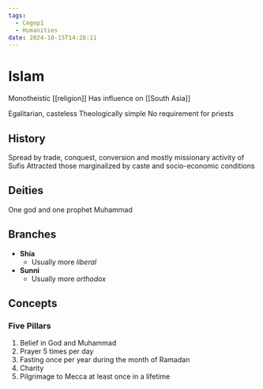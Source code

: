 ```yaml
---
tags:
  - Cegep1
  - Humanities
date: 2024-10-15T14:28:11
---
```


# Islam

Monotheistic [[religion]]
Has influence on [[South Asia]]

Egalitarian, casteless
Theologically simple
No requirement for priests

## History

Spread by trade, conquest, conversion and mostly missionary activity of Sufis
Attracted those marginalized by caste and socio-economic conditions

## Deities

One god and one prophet Muhammad

## Branches

- **Shia**
	- Usually more *liberal*
- **Sunni**
	- Usually more *orthodox*

## Concepts

### Five Pillars

1. Belief in God and Muhammad
2. Prayer 5 times per day
3. Fasting once per year during the month of Ramadan
4. Charity
5. Pilgrimage to Mecca at least once in a lifetime